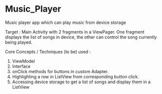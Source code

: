 # Music_Player
Music player app which can play music from device storage


Target :
Main Activity with 2 fragments in a ViewPager. One fragment displays the list of songs in device, the other can control the song currently being played.

Core Concepts / Techniques (to be) used :

1) ViewModel
2) Interface
3) onClick methods for buttons in custom Adapter.
4) Highlighting a row in ListView from corresponding button click.
5) Accessing device storage to get a list of songs and display them in a ListView
